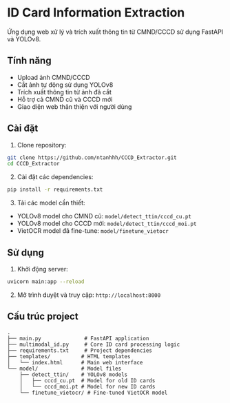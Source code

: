 # ID Card Information Extraction

Ứng dụng web xử lý và trích xuất thông tin từ CMND/CCCD sử dụng FastAPI và YOLOv8.

## Tính năng

- Upload ảnh CMND/CCCD
- Cắt ảnh tự động sử dụng YOLOv8
- Trích xuất thông tin từ ảnh đã cắt
- Hỗ trợ cả CMND cũ và CCCD mới
- Giao diện web thân thiện với người dùng

## Cài đặt

1. Clone repository:
```bash
git clone https://github.com/ntanhhh/CCCD_Extractor.git
cd CCCD_Extractor
```

2. Cài đặt các dependencies:
```bash
pip install -r requirements.txt
```

3. Tải các model cần thiết:
- YOLOv8 model cho CMND cũ: `model/detect_ttin/cccd_cu.pt`
- YOLOv8 model cho CCCD mới: `model/detect_ttin/cccd_moi.pt`
- VietOCR model đã fine-tune: `model/finetune_vietocr`

## Sử dụng

1. Khởi động server:
```bash
uvicorn main:app --reload
```

2. Mở trình duyệt và truy cập: `http://localhost:8000`

## Cấu trúc project

```
.
├── main.py              # FastAPI application
├── multimodal_id.py     # Core ID card processing logic
├── requirements.txt     # Project dependencies
├── templates/          # HTML templates
│   └── index.html      # Main web interface
└── model/              # Model files
    ├── detect_ttin/    # YOLOv8 models
    │   ├── cccd_cu.pt  # Model for old ID cards
    │   └── cccd_moi.pt # Model for new ID cards
    └── finetune_vietocr/ # Fine-tuned VietOCR model
``` 